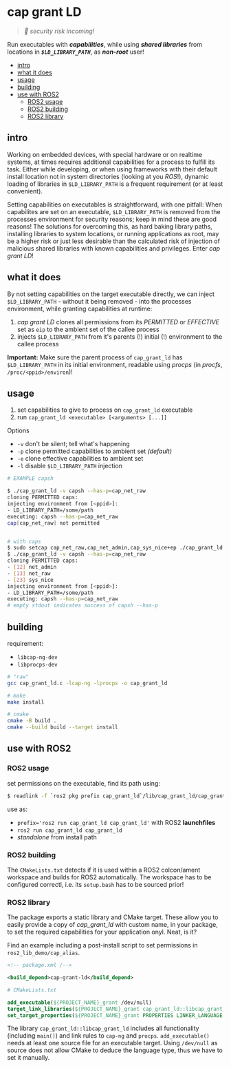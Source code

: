 # cap grant LD
> *🚨 security risk incoming!*


Run executables with ***capabilities***, while using ***shared libraries*** from locations in ***`$LD_LIBRARY_PATH`***, as ***non-root*** user!

* [intro](#intro)
* [what it does](#what-it-does)
* [usage](#usage)
* [building](#building)
* [use with ROS2](#use-with-ros2)
    * [ROS2 usage](#ros2-usage)
    * [ROS2 building](#ros2-building)
    * [ROS2 library](#ros2-library)



## intro
Working on embedded devices, with special hardware or on realtime systems, at times requires additional capabilities for a process to fulfill its task. Either while developing, or when using frameworks with their default install location not in system directories (looking at you *ROS*!), dynamic loading of libraries in `$LD_LIBRARY_PATH` is a frequent requirement (or at least convenient).

Setting capabilities on executables is straightforward, with one pitfall: When capabilites are set on an executable, `$LD_LIBRARY_PATH` is removed from the processes environment for security reasons; keep in mind these are good reasons! The solutions for overcoming this, as hard baking library paths, installing libraries to system locations, or running applications as root, may be a higher risk or just less desirable than the calculated risk of injection of malicious shared libraries with known capabilities and privileges. Enter *cap grant LD*!

## what it does
By not setting capabilities on the target executable directly, we can inject `$LD_LIBRARY_PATH` - without it being removed - into the processes environment, while granting capabilities at runtime:

1. *cap grant LD* clones all permissions from its *PERMITTED* or *EFFECTIVE* set as `eip` to the ambient set of the callee process
2. injects `$LD_LIBRARY_PATH` from it's parents (!) initial (!) environment to the callee process

**Important:** Make sure the parent process of `cap_grant_ld` has `$LD_LIBRARY_PATH` in its initial environment, readable using *procps* (in *procfs*, `/proc/<ppid>/environ`)!


## usage
1. set capabilities to give to process on `cap_grant_ld` executable
2. run `cap_grant_ld <executable> [<arguments> [...]]`

Options
* `-v` don't be silent; tell what's happening
* `-p` clone permitted capabilities to ambient set *(default)*
* `-e` clone effective capabilities to ambient set
* `-l` disable `$LD_LIBRARY_PATH` injection

```bash
# EXAMPLE capsh

$ ./cap_grant_ld -v capsh --has-p=cap_net_raw
cloning PERMITTED caps:
injecting environment from [<ppid>]:
- LD_LIBRARY_PATH=/some/path
executing: capsh --has-p=cap_net_raw
cap[cap_net_raw] not permitted


# with caps
$ sudo setcap cap_net_raw,cap_net_admin,cap_sys_nice+ep ./cap_grant_ld
$ ./cap_grant_ld -v capsh --has-p=cap_net_raw
cloning PERMITTED caps:
- [12] net_admin
- [13] net_raw
- [23] sys_nice
injecting environment from [<ppid>]:
- LD_LIBRARY_PATH=/some/path
executing: capsh --has-p=cap_net_raw
# empty stdout indicates success of capsh --has-p
```

## building
requirement:
* `libcap-ng-dev`
* `libprocps-dev`

```bash
# "raw"
gcc cap_grant_ld.c -lcap-ng -lprocps -o cap_grant_ld

# make
make install

# cmake
cmake -B build .
cmake --build build --target install
```

## use with ROS2
### ROS2 usage
set permissions on the executable, find its path using:
```bash
$ readlink -f `ros2 pkg prefix cap_grant_ld`/lib/cap_grant_ld/cap_grant_ld
```

use as:
* `prefix='ros2 run cap_grant_ld cap_grant_ld'` with ROS2 **launchfiles**
* `ros2 run cap_grant_ld cap_grant_ld`
* *standalone* from install path

### ROS2 building
The `CMakeLists.txt` detects if it is used within a ROS2 colcon/ament workspace and builds for ROS2 automatically. The workspace has to be configured correctl, i.e. its `setup.bash` has to be sourced prior!

### ROS2 library
The package exports a static library and CMake target. These allow you to easily provide a copy of *cap_grant_ld*  with custom name, in your package, to set the required capabilities for your application onyl. Neat, is it?

Find an example including a post-install script to set permissions in `ros2_lib_demo/cap_alias`.

```xml
<!-- package.xml /-->

<build_depend>cap-grant-ld</build_depend>
```
```cmake
# CMakeLists.txt

add_executable(${PROJECT_NAME}_grant /dev/null)
target_link_libraries(${PROJECT_NAME}_grant cap_grant_ld::libcap_grant_ld)
set_target_properties(${PROJECT_NAME}_grant PROPERTIES LINKER_LANGUAGE C)
```
The library `cap_grant_ld::libcap_grant_ld` includes all functionality (including `main()`) and link rules to `cap-ng` and `procps`. `add_executable()` needs at least one source file for an executable target. Using `/dev/null` as source does not allow CMake to deduce the language type, thus we have to set it manually.
